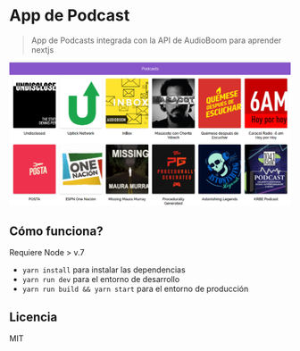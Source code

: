# App de Podcast
> App de Podcasts integrada con la API de AudioBoom para aprender nextjs

![Preview de la App](https://raw.githubusercontent.com/JoseChirinos/podcasts/master/readme-static/project-final.png)

## Cómo funciona?

Requiere Node > v.7

* `yarn install` para instalar las dependencias
* `yarn run dev` para el entorno de desarrollo
* `yarn run build && yarn start` para el entorno de producción

## Licencia

MIT